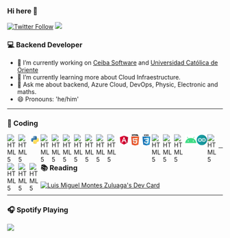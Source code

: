 ### Hi here 👋

[![Twitter Follow](https://img.shields.io/twitter/follow/luismiguelmz010?color=%231DA1F2&label=luismiguel010&logo=twitter&style=for-the-badge)](https://twitter.com/luismiguelmz010)
<img src="https://developers.giphy.com/branch/master/static/api-512d36c09662682717108a38bbb5c57d.gif">

### 💻 Backend Developer

- 🔭 I’m currently working on [Ceiba Software](https://www.ceiba.com.co/en/home/) and [Universidad Católica de Oriente](https://www.uco.edu.co/) 
- 🌱 I’m currently learning more about Cloud Infraestructure.
- 💬 Ask me about backend, Azure Cloud, DevOps, Physic, Electronic and maths.
- 😄 Pronouns: 'he/him'

---

### 🚀 Coding

<img align="left" alt="HTML5" width="26px" src="https://cdn-icons-png.flaticon.com/512/226/226777.png" />

<img align="left" alt="HTML5" width="26px" src="https://seeklogo.com/images/S/spring-logo-9A2BC78AAF-seeklogo.com.png" />

<img align="left" alt="HTML5" width="26px" src="https://raw.githubusercontent.com/github/explore/80688e429a7d4ef2fca1e82350fe8e3517d3494d/topics/python/python.png" />

<img align="left" alt="HTML5" width="26px" src="https://cdn-icons-png.flaticon.com/512/6132/6132221.png" />

<img align="left" alt="HTML5" width="26px" src="https://img.icons8.com/color/344/golang.png" />

<img align="left" alt="HTML5" width="26px" src="https://miqh.gallerycdn.vsassets.io/extensions/miqh/vscode-language-rust/0.14.0/1536151476041/Microsoft.VisualStudio.Services.Icons.Default" />

<img align="left" alt="HTML5" width="26px" src="https://cdn-icons-png.flaticon.com/512/873/873107.png" />

<img align="left" alt="HTML5" width="26px" src="https://avatars.githubusercontent.com/u/52939924?v=4" />

<img align="left" alt="HTML5" width="26px" src="https://upload.wikimedia.org/wikipedia/labs/thumb/b/ba/Kubernetes-icon-color.svg/2110px-Kubernetes-icon-color.svg.png" />

<img align="left" alt="HTML5" width="26px" src="https://www.docker.com/wp-content/uploads/2022/03/Moby-logo.png" />

<img align="left" alt="HTML5" width="26px" src="https://raw.githubusercontent.com/github/explore/80688e429a7d4ef2fca1e82350fe8e3517d3494d/topics/angular/angular.png" />

<img align="left" alt="HTML5" width="26px" src="https://raw.githubusercontent.com/github/explore/80688e429a7d4ef2fca1e82350fe8e3517d3494d/topics/html/html.png" />

<img align="left" alt="HTML5" width="26px" src="https://raw.githubusercontent.com/github/explore/80688e429a7d4ef2fca1e82350fe8e3517d3494d/topics/css/css.png" />

<img align="left" alt="HTML5" width="26px" src="https://upload.wikimedia.org/wikipedia/commons/thumb/4/4c/Typescript_logo_2020.svg/1200px-Typescript_logo_2020.svg.png" />

<img align="left" alt="HTML5" width="26px" src="https://cdn.worldvectorlogo.com/logos/mongodb-icon-1.svg"/>

<img align="left" alt="HTML5" width="26px" src="https://upload.wikimedia.org/wikipedia/commons/thumb/2/29/Postgresql_elephant.svg/1985px-Postgresql_elephant.svg.png" />

<img align="left" alt="HTML5" width="26px" src="https://raw.githubusercontent.com/github/explore/80688e429a7d4ef2fca1e82350fe8e3517d3494d/topics/android/android.png" />

<img align="left" alt="HTML5" width="26px" src="https://raw.githubusercontent.com/github/explore/80688e429a7d4ef2fca1e82350fe8e3517d3494d/topics/arduino/arduino.png" />

<img align="left" alt="HTML5" width="26px" src="https://jeremyjeanson.gallerycdn.vsassets.io/extensions/jeremyjeanson/locust-extension/0.0.3/1639068418599/Microsoft.VisualStudio.Services.Icons.Default" />

<img align="left" alt="HTML5" width="26px" src="https://camo.githubusercontent.com/0da365f6b70248d5d8e1566735ba232e443076e3fa7c0978d2ea04b43f30abda/68747470733a2f2f73332e65752d776573742d312e616d617a6f6e6177732e636f6d2f7468696e6765722e696f2e66696c65732f706c7567696e732f67726166616e612f696d672f67726166616e612d69636f6e2e706e67" />

<img align="left" alt="HTML5" width="26px" src="https://upload.wikimedia.org/wikipedia/commons/thumb/3/38/Prometheus_software_logo.svg/2066px-Prometheus_software_logo.svg.png" />

<img align="left" alt="HTML5" width="26px" src="https://upload.wikimedia.org/wikipedia/commons/thumb/2/21/Matlab_Logo.png/667px-Matlab_Logo.png" />

<br/>

---

### 📚 Reading

<a href="https://app.daily.dev/luismiguel010"><img src="https://api.daily.dev/devcards/40415f05f9df4723a39e9d2541baade3.png?r=n9x" width="400" alt="Luis Miguel Montes Zuluaga's Dev Card"/></a>

---

### 🎧 Spotify Playing

[<img src="http://novatorem-luismiguel010.vercel.app/api/spotify"/>](https://open.spotify.com/user/12136862688?si=cd250cd570454874)





